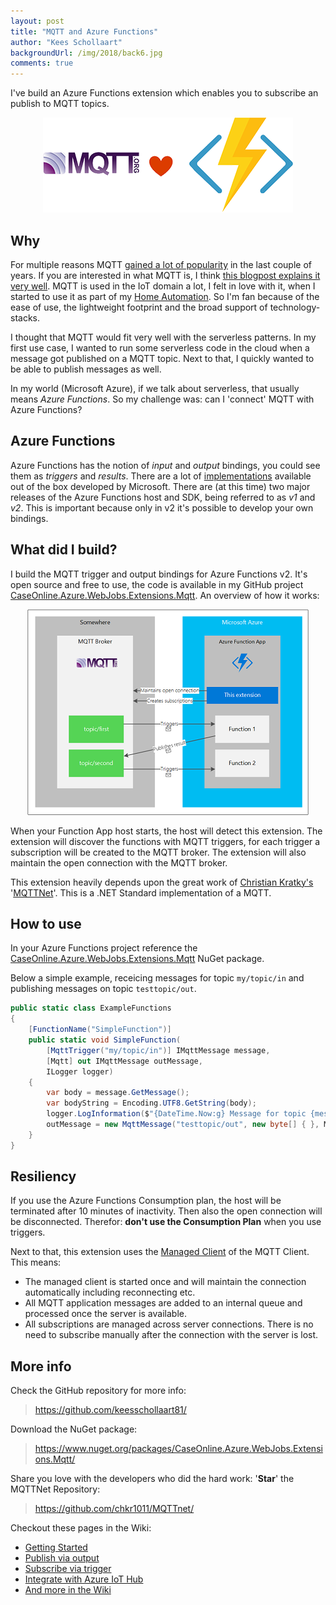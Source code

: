 ```yaml
--- 
layout: post
title: "MQTT and Azure Functions"
author: "Kees Schollaart" 
backgroundUrl: /img/2018/back6.jpg
comments: true 
---  
```


I've build an Azure Functions extension which enables you to subscribe an publish to MQTT topics.

<!--more-->


<center>
<img src="/img/2018/mqtt_loves_azure_functions.png"/>
</center>

##  Why

For multiple reasons MQTT [gained a lot of popularity](https://trends.google.nl/trends/explore?date=today%205-y&q=%2Fm%2F0h5619c,%2Fm%2F09rsvzj,%2Fm%2F0dyn96) in the last couple of years. If you are interested in what MQTT is, I think [this blogpost explains it very well](https://devopedia.org/mqtt). MQTT is used in the IoT domain a lot, I felt in love with it, when I started to use it as part of my [Home Automation](/2018/05/26/serverless-ai-in-my-backyard.html). So I'm fan because of the ease of use, the lightweight footprint and the broad support of technology-stacks.

I thought that MQTT would fit very well with the serverless patterns. In my first use case, I wanted to run some serverless code in the cloud when a message got published on a MQTT topic. Next to that, I quickly wanted to be able to publish messages as well. 

In my world (Microsoft Azure), if we talk about serverless, that usually means _Azure Functions_. So my challenge was: can I 'connect' MQTT with Azure Functions?

## Azure Functions

Azure Functions has the notion of _input_ and _output_ bindings, you could see them as _triggers_ and _results_. There are a lot of [implementations](https://docs.microsoft.com/en-us/azure/azure-functions/functions-triggers-bindings) available out of the box developed by Microsoft. There are (at this time) two major releases of the Azure Functions host and SDK, being referred to as _v1_ and _v2_. This is important because only in v2 it's possible to develop your own bindings.

## What did I build?

I build the MQTT trigger and output bindings for Azure Functions v2. It's open source and free to use, the code is available in my GitHub project [CaseOnline.Azure.WebJobs.Extensions.Mqtt](https://github.com/keesschollaart81/CaseOnline.Azure.WebJobs.Extensions.Mqtt/). An overview of how it works:

<center>
<a id="single_image" href="/img/2018/mqtt_and_azure_functions_diagram.png" class="fancybox" rel="mqtt-azure-functions-diagram"><img src="/img/2018/mqtt_and_azure_functions_diagram_thumb.png"/></a>
</center>

When your Function App host starts, the host will detect this extension. The extension will discover the functions with MQTT triggers, for each trigger a subscription will be created to the MQTT broker. The extension will also maintain the open connection with the MQTT broker. 

This extension heavily depends upon the great work of [Christian Kratky's](https://twitter.com/chkratky) '[MQTTNet](https://github.com/chkr1011/MQTTnet/)'. This is a .NET Standard implementation of a MQTT.  

## How to use

In your Azure Functions project reference the [CaseOnline.Azure.WebJobs.Extensions.Mqtt](https://www.nuget.org/packages/CaseOnline.Azure.WebJobs.Extensions.Mqtt/) NuGet package.

Below a simple example, receicing messages for topic ```my/topic/in``` and publishing messages on topic ```testtopic/out```.

~~~ cs
public static class ExampleFunctions
{
    [FunctionName("SimpleFunction")]
    public static void SimpleFunction(
        [MqttTrigger("my/topic/in")] IMqttMessage message,
        [Mqtt] out IMqttMessage outMessage,
        ILogger logger)
    {
        var body = message.GetMessage();
        var bodyString = Encoding.UTF8.GetString(body);
        logger.LogInformation($"{DateTime.Now:g} Message for topic {message.Topic}: {bodyString}");
        outMessage = new MqttMessage("testtopic/out", new byte[] { }, MqttQualityOfServiceLevel.AtLeastOnce, true);
    }
}
~~~

## Resiliency

If you use the Azure Functions Consumption plan, the host will be terminated after 10 minutes of inactivity. Then also the open connection will be disconnected. Therefor: **don't use the Consumption Plan** when you use triggers. 

Next to that, this extension uses the [Managed Client](https://github.com/chkr1011/MQTTnet/wiki/ManagedClient) of the MQTT Client. This means:

* The managed client is started once and will maintain the connection automatically including reconnecting etc.
* All MQTT application messages are added to an internal queue and processed once the server is available.
* All subscriptions are managed across server connections. There is no need to subscribe manually after the connection with the server is lost.

## More info

Check the GitHub repository for more info:
> https://github.com/keesschollaart81/

Download the NuGet package:
> https://www.nuget.org/packages/CaseOnline.Azure.WebJobs.Extensions.Mqtt/

Share you love with the developers who did the hard work: '**Star**' the MQTTNet Repository:
> https://github.com/chkr1011/MQTTnet/

Checkout these pages in the Wiki:

* [Getting Started](https://github.com/keesschollaart81/CaseOnline.Azure.WebJobs.Extensions.Mqtt/wiki/Getting-started)
* [Publish via output](https://github.com/keesschollaart81/CaseOnline.Azure.WebJobs.Extensions.Mqtt/wiki/Publish-via-output)
* [Subscribe via trigger](https://github.com/keesschollaart81/CaseOnline.Azure.WebJobs.Extensions.Mqtt/wiki/Subscribe-via-trigger)
* [Integrate with Azure IoT Hub](https://github.com/keesschollaart81/CaseOnline.Azure.WebJobs.Extensions.Mqtt/wiki/Azure-IoT-Hub)
* [And more in the Wiki](https://github.com/keesschollaart81/CaseOnline.Azure.WebJobs.Extensions.Mqtt/wiki)
